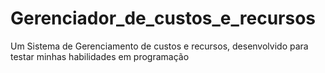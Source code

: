 # Gerenciador_de_custos_e_recursos
 Um Sistema de Gerenciamento de custos e recursos, desenvolvido para testar minhas habilidades em programação
